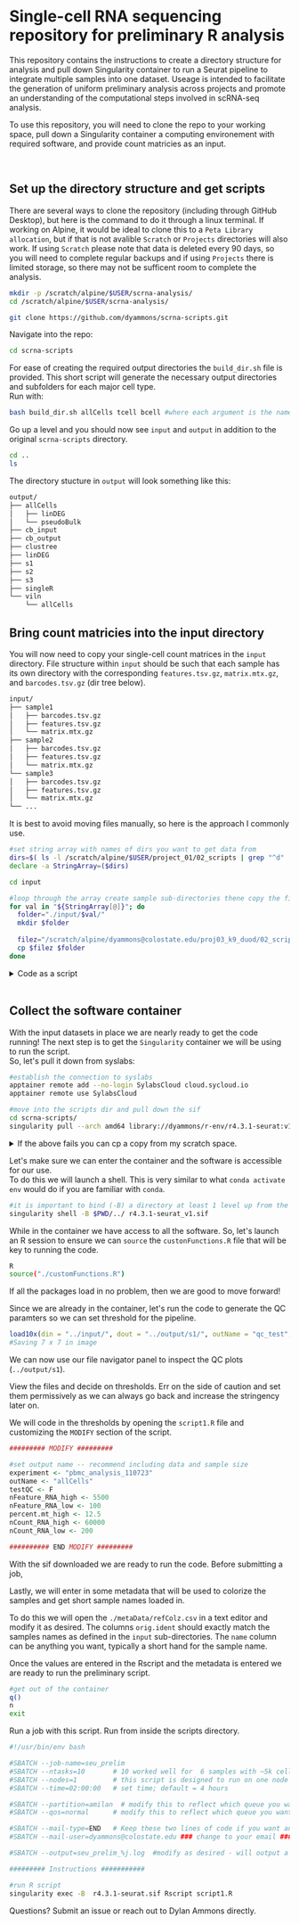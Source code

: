 # Single-cell RNA sequencing repository for preliminary R analysis
This repository contains the instructions to create a directory structure for analysis and pull down Singularity container to run a Seurat pipeline to integrate multiple samples into one dataset.
Useage is intended to facilitate the generation of uniform preliminary analysis across projects and promote an understanding of the computational steps involved in scRNA-seq analysis.  

To use this repository, you will need to clone the repo to your working space, pull down a Singularity container a computing environement with required software, and provide count matricies as an input.

<br>

## Set up the directory structure and get scripts
There are several ways to clone the repository (including through GitHub Desktop), but here is the command to do it through a linux terminal. If working on Alpine, it would be ideal to clone this to a `Peta Library allocation`, but if that is not avalible `Scratch` or `Projects` directories will also work. If using `Scratch` please note that data is deleted every 90 days, so you will need to complete regular backups and if using `Projects` there is limited storage, so there may not be sufficent room to complete the analysis. 

```sh
mkdir -p /scratch/alpine/$USER/scrna-analysis/
cd /scratch/alpine/$USER/scrna-analysis/

git clone https://github.com/dyammons/scrna-scripts.git
```

Navigate into the repo:
```sh
cd scrna-scripts
```

For ease of creating the required output directories the `build_dir.sh` file is provided. This short script will generate the necessary output directories and subfolders for each major cell type.  
Run with:
```sh
bash build_dir.sh allCells tcell bcell #where each argument is the name of cell subtype - change the example as needed - you can always add more later by rerunning this script
```

Go up a level and you should now see `input` and `output` in addition to the original `scrna-scripts` directory.
```sh
cd ..
ls

```

The directory stucture in `output` will look something like this:
```sh
output/
├── allCells
│   ├── linDEG
│   └── pseudoBulk
├── cb_input
├── cb_output
├── clustree
├── linDEG
├── s1
├── s2
├── s3
├── singleR
└── viln
    └── allCells
```

## Bring count matricies into the input directory

You will now need to copy your single-cell count matrices in the `input` directory. File structure within `input` should be such that each sample has its own directory with the corresponding `features.tsv.gz`, `matrix.mtx.gz`, and `barcodes.tsv.gz` (dir tree below).
```sh
input/
├── sample1
│   ├── barcodes.tsv.gz
│   ├── features.tsv.gz
│   └── matrix.mtx.gz
├── sample2
│   ├── barcodes.tsv.gz
│   ├── features.tsv.gz
│   └── matrix.mtx.gz
└── sample3
│   ├── barcodes.tsv.gz
│   ├── features.tsv.gz
│   └── matrix.mtx.gz
└── ...
```

It is best to avoid moving files manually, so here is the approach I commonly use.
```sh
#set string array with names of dirs you want to get data from
dirs=$( ls -l /scratch/alpine/$USER/project_01/02_scripts | grep "^d" | awk '{print $9}' )
declare -a StringArray=($dirs)
```

```sh
cd input

#loop through the array create sample sub-directories thene copy the filtered_feature_bc_matrix
for val in "${StringArray[@]}"; do
  folder="./input/$val/"
  mkdir $folder
  
  filez="/scratch/alpine/dyammons@colostate.edu/proj03_k9_duod/02_scripts/$val/outs/filtered_feature_bc_matrix/*"
  cp $filez $folder
done
```

<details><summary>Code as a script</summary>
<p>

```sh
#!/usr/bin/env bash

###MODIFY as needed!
###Useage: bash getData.sh
###Run this in the main analysis directory (or change the paths in the code as needed.

#set string array with names of dirs you want to get data from
dirs=$( ls -l /scratch/alpine/$USER/project_01/02_scripts | grep "^d" | awk '{print $9}' )
declare -a StringArray=($dirs)
#mkdir input

#loop through the array create sample sub-directories thene copy the filtered_feature_bc_matrix
for val in "${StringArray[@]}"; do
  folder="./input/$val/"
  mkdir $folder
  
  filez="/scratch/alpine/dyammons@colostate.edu/proj03_k9_duod/02_scripts/$val/outs/filtered_feature_bc_matrix/*"
  cp $filez $folder
done
```

</p>
</details>

<br> 

## Collect the software container

With the input datasets in place we are nearly ready to get the code running! The next step is to get the `Singularity` container we will be using to run the script.  
So, let's pull it down from syslabs:
```sh
#establish the connection to syslabs
apptainer remote add --no-login SylabsCloud cloud.sycloud.io
apptainer remote use SylabsCloud
```
```sh
#move into the scripts dir and pull down the sif
cd scrna-scripts/
singularity pull --arch amd64 library://dyammons/r-env/r4.3.1-seurat:v1
```

<details><summary>If the above fails you can cp a copy from my scratch space.</summary>
<p>
  
```sh
cd scrna-scripts/
cp /scratch/alpine/dyammons@colostate.edu/dump/scrna-scripts/r4.3.1-seurat_v1.sif .
```

</p>
</details>

Let's make sure we can enter the container and the software is accessible for our use.  
To do this we will launch a shell. This is very similar to what `conda activate env` would do if you are familiar with `conda`.
```sh
#it is important to bind (-B) a directory at least 1 level up from the scripts folder
singularity shell -B $PWD/../ r4.3.1-seurat_v1.sif
```

While in the container we have access to all the software. So, let's launch an R session to ensure we can `source` the `custonFunctions.R` file that will be key to running the code.
```sh
R
source("./customFunctions.R")
```

If all the packages load in no problem, then we are good to move forward!

Since we are already in the container, let's run the code to generate the QC paramters so we can set threshold for the pipeline.
```r
load10x(din = "../input/", dout = "../output/s1/", outName = "qc_test", testQC = T)
#Saving 7 x 7 in image
```

We can now use our file navigator panel to inspect the QC plots (`../output/s1`).

View the files and decide on thresholds. Err on the side of caution and set them permissively as we can always go back and increase the stringency later on.

We will code in the thresholds by opening the `script1.R` file and customizing the `MODIFY` section of the script.
```r
######### MODIFY #########

#set output name -- recommend including data and sample size
experiment <- "pbmc_analysis_110723"
outName <- "allCells"
testQC <- F
nFeature_RNA_high <- 5500
nFeature_RNA_low <- 100
percent.mt_high <- 12.5
nCount_RNA_high <- 60000
nCount_RNA_low <- 200

########## END MODIFY #########
```

With the sif downloaded we are ready to run the code. Before submitting a job,

Lastly, we will enter in some metadata that will be used to colorize the samples and get short sample names loaded in.

To do this we will open the `./metaData/refColz.csv` in a text editor and modify it as desired.
The columns `orig.ident` should exactly match the samples names as defined in the `input` sub-directories. The `name` column can be anything you want, typically a short hand for the sample name.

Once the values are entered in the Rscript and the metadata is entered we are ready to run the preliminary script.

```sh
#get out of the container
q()
n
exit
```

Run a job with this script. Run from inside the scripts directory.
```sh
#!/usr/bin/env bash

#SBATCH --job-name=seu_prelim
#SBATCH --ntasks=10       # 10 worked well for  6 samples with ~5k cells each, scale up if more samples
#SBATCH --nodes=1         # this script is designed to run on one node
#SBATCH --time=02:00:00   # set time; default = 4 hours

#SBATCH --partition=amilan  # modify this to reflect which queue you want to use. Either 'shas' or 'shas-testing'
#SBATCH --qos=normal      # modify this to reflect which queue you want to use. Options are 'normal' and 'testing'

#SBATCH --mail-type=END   # Keep these two lines of code if you want an e-mail sent to you when it is complete.
#SBATCH --mail-user=dyammons@colostate.edu ### change to your email ###

#SBATCH --output=seu_prelim_%j.log  #modify as desired - will output a log file where the "%j" inserts the job ID number

######### Instructions ###########

#run R script
singularity exec -B  r4.3.1-seurat.sif Rscript script1.R

```
Questions? Submit an issue or reach out to Dylan Ammons directly.
